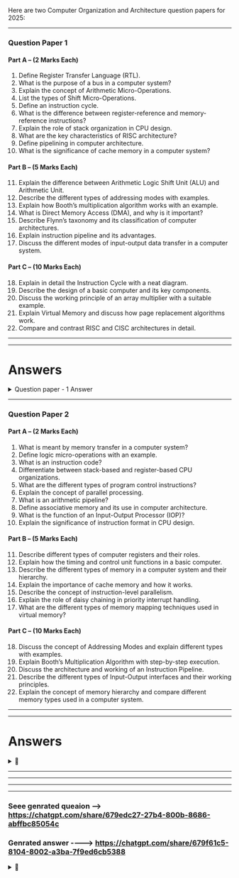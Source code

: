 

 


Here are two Computer Organization and Architecture question papers for 2025:  

---

### **Question Paper 1**  

#### **Part A – (2 Marks Each)**
1. Define Register Transfer Language (RTL).  
2. What is the purpose of a bus in a computer system?  
3. Explain the concept of Arithmetic Micro-Operations.  
4. List the types of Shift Micro-Operations.  
5. Define an instruction cycle.  
6. What is the difference between register-reference and memory-reference instructions?  
7. Explain the role of stack organization in CPU design.  
8. What are the key characteristics of RISC architecture?  
9. Define pipelining in computer architecture.  
10. What is the significance of cache memory in a computer system?  

#### **Part B – (5 Marks Each)**
11. Explain the difference between Arithmetic Logic Shift Unit (ALU) and Arithmetic Unit.  
12. Describe the different types of addressing modes with examples.  
13. Explain how Booth’s multiplication algorithm works with an example.  
14. What is Direct Memory Access (DMA), and why is it important?  
15. Describe Flynn’s taxonomy and its classification of computer architectures.  
16. Explain instruction pipeline and its advantages.  
17. Discuss the different modes of input-output data transfer in a computer system.  

#### **Part C – (10 Marks Each)**
18. Explain in detail the Instruction Cycle with a neat diagram.  
19. Describe the design of a basic computer and its key components.  
20. Discuss the working principle of an array multiplier with a suitable example.  
21. Explain Virtual Memory and discuss how page replacement algorithms work.  
22. Compare and contrast RISC and CISC architectures in detail.



---
---
# Answers

<details>
 <summary>Question paper - 1 Answer</summary>

---
---


### **Part A – (2 Marks Each)**  

1. **Define Register Transfer Language (RTL).**  
   - Register Transfer Language (RTL) is a symbolic notation used to describe the operations and data flow between registers in a computer system. It represents how data moves and is processed within the CPU at the register level.  

2. **What is the purpose of a bus in a computer system?**  
   - A bus is a communication pathway used for data transfer between different components of a computer system, such as the CPU, memory, and I/O devices. It helps in reducing the number of pathways needed for communication and enhances system efficiency.  

3. **Explain the concept of Arithmetic Micro-Operations.**  
   - Arithmetic micro-operations are basic operations performed on numeric data stored in registers. These operations include addition, subtraction, multiplication, and division, which are executed at the micro-operation level in a processor.  

4. **List the types of Shift Micro-Operations.**  
   - The types of shift micro-operations are:  
     1. Logical Shift (Left and Right)  
     2. Arithmetic Shift (Left and Right)  
     3. Circular Shift (Rotate Left and Rotate Right)  

5. **Define an instruction cycle.**  
   - An instruction cycle is the process by which a CPU fetches, decodes, executes an instruction, and stores the result. It consists of four main phases: Fetch, Decode, Execute, and Write-back.  

6. **What is the difference between register-reference and memory-reference instructions?**  
   - **Register-reference instructions** operate on CPU registers without accessing memory, using direct register operations.  
   - **Memory-reference instructions** involve data transfer between the CPU and memory, requiring memory address referencing.  

7. **Explain the role of stack organization in CPU design.**  
   - Stack organization in CPU design enables efficient function calls and return operations by using a Last-In-First-Out (LIFO) structure. It supports automatic parameter passing, local variable storage, and recursion management.  

8. **What are the key characteristics of RISC architecture?**  
   - The key characteristics of **Reduced Instruction Set Computer (RISC)** architecture are:  
     - Simple and fixed-length instructions  
     - Load/store architecture (separate memory and ALU operations)  
     - Large number of general-purpose registers  
     - Pipelining for parallel instruction execution  
     - Reduced number of addressing modes  

9. **Define pipelining in computer architecture.**  
   - Pipelining is a technique used in processors where multiple instruction stages (fetch, decode, execute, and write-back) are executed simultaneously in different pipeline stages, improving instruction throughput and CPU performance.  

10. **What is the significance of cache memory in a computer system?**  
   - Cache memory is a small, high-speed memory located close to the CPU that stores frequently accessed data and instructions. It significantly reduces access time compared to main memory (RAM), improving overall system performance.  

 




### **Part B – (5 Marks Each)**  

1. **Explain the difference between Arithmetic Logic Shift Unit (ALU) and Arithmetic Unit.**  
   - **Arithmetic Logic Shift Unit (ALU)** is a component of the CPU responsible for performing arithmetic, logical, and shift operations. It is a combination of an arithmetic unit and a logic unit that allows the execution of complex operations such as addition, subtraction, AND, OR, XOR, and shift operations.  
   - **Arithmetic Unit**, on the other hand, is a subset of the ALU that specifically handles arithmetic operations like addition, subtraction, multiplication, and division, without involving logical or shift operations.  
   - **Key Differences:**
     - The ALU performs both arithmetic and logical operations, while the arithmetic unit handles only arithmetic operations.
     - The ALU is more complex as it includes logical and shift operations, whereas the arithmetic unit focuses only on numerical computations.
     - The ALU is a core part of modern processors, while the arithmetic unit alone is used in simpler hardware like calculators.  

2. **Describe the different types of addressing modes with examples.**  
   Addressing modes define how an instruction identifies the location of data to be processed. The main types include:  
   - **Immediate Addressing Mode**: The operand is directly specified in the instruction.  
     - Example: `MOV A, #5` (Move the value 5 into register A)  
   - **Direct Addressing Mode**: The instruction specifies the memory address where the operand is stored.  
     - Example: `MOV A, 5000H` (Move the value from memory address 5000H to register A)  
   - **Indirect Addressing Mode**: The address of the operand is stored in a register.  
     - Example: `MOV A, @R1` (Move the value from the memory location stored in R1 to A)  
   - **Register Addressing Mode**: The operand is stored in a register, and the instruction directly refers to the register.  
     - Example: `ADD A, B` (Add the value of register B to register A)  
   - **Indexed Addressing Mode**: The operand address is determined by adding an index register to a base address.  
     - Example: `MOV A, [BX + SI]` (Move the value from an address formed by BX + SI into A)  
   - **Relative Addressing Mode**: The operand address is given relative to the current program counter (PC).  
     - Example: `JMP +5` (Jump to the instruction 5 locations ahead)  

3. **Explain how Booth’s multiplication algorithm works with an example.**  
   Booth’s algorithm is an efficient multiplication algorithm for binary numbers that handles signed numbers using 2’s complement representation. It reduces the number of required operations by encoding consecutive 1s in the multiplier efficiently.  
   **Steps of Booth’s Algorithm:**  
   - Append an extra bit (`Q-1`) initialized to 0.  
   - Check the last two bits (`Q0` and `Q-1`):
     - `10` → Subtract the multiplicand from the accumulator.  
     - `01` → Add the multiplicand to the accumulator.  
     - `00` or `11` → No operation.  
   - Perform an arithmetic right shift (ARS).  
   - Repeat until all bits are processed.  

   **Example: Multiply 5 (0101) and -3 (1101 in 2’s complement, 4-bit representation)**  
   - Initial values:  
     ```
     A = 0000  (Accumulator)  
     Q = 1101  (Multiplier -3)  
     Q-1 = 0  
     ```
   - Step-wise execution follows the Booth algorithm rules to compute the result.  

4. **What is Direct Memory Access (DMA), and why is it important?**  
   - **Direct Memory Access (DMA)** is a feature that allows peripherals to transfer data directly to and from memory without involving the CPU.  
   - **Importance of DMA:**  
     - Reduces CPU load, allowing it to perform other tasks while data transfer occurs.  
     - Enables high-speed data transfer between memory and peripherals.  
     - Improves system efficiency, especially in multimedia, networking, and disk operations.  

5. **Describe Flynn’s taxonomy and its classification of computer architectures.**  
   Flynn’s taxonomy classifies computer architectures based on instruction and data streams:  
   - **Single Instruction, Single Data (SISD):** Traditional uniprocessor system, executes one instruction on one data at a time.  
   - **Single Instruction, Multiple Data (SIMD):** One instruction operates on multiple data simultaneously (e.g., vector processors, GPUs).  
   - **Multiple Instruction, Single Data (MISD):** Rare, multiple processors work on the same data stream using different instructions.  
   - **Multiple Instruction, Multiple Data (MIMD):** Used in parallel computing, where multiple processors execute different instructions on different data (e.g., multicore processors, distributed systems).  

6. **Explain instruction pipeline and its advantages.**  
   - **Instruction pipelining** is a technique used in processors to improve execution speed by breaking down instruction execution into multiple stages (Fetch, Decode, Execute, Write-back) and processing different instructions simultaneously at different stages.  
   - **Advantages of Instruction Pipelining:**  
     - **Increases throughput:** Multiple instructions are processed at once.  
     - **Efficient resource utilization:** CPU components remain busy rather than idle.  
     - **Reduces instruction cycle time:** Faster execution compared to sequential processing.  
     - **Improves overall system performance.**  

7. **Discuss the different modes of input-output data transfer in a computer system.**  
   - **Programmed I/O:** CPU actively monitors and controls data transfer between peripherals and memory. Used for simple devices but inefficient due to CPU involvement.  
   - **Interrupt-Driven I/O:** CPU initiates a transfer and continues other tasks until interrupted by the device, reducing CPU waiting time.  
   - **Direct Memory Access (DMA):** A dedicated controller manages data transfer between memory and peripherals without CPU intervention, allowing high-speed data movement.  

 





### **Part C – (10 Marks Each)**  

### **1. Explain in detail the Instruction Cycle with a neat diagram.**  
The **Instruction Cycle** is the sequence of operations the CPU follows to fetch, decode, execute, and store instructions. It consists of four main phases:  

1. **Fetch Cycle:**  
   - The CPU fetches the instruction from memory using the **Program Counter (PC)**.  
   - The instruction is loaded into the **Instruction Register (IR)**.  
   - The PC is incremented to point to the next instruction.  

2. **Decode Cycle:**  
   - The **Control Unit (CU)** decodes the instruction in the IR.  
   - The CPU identifies the type of operation and the required operands.  

3. **Execute Cycle:**  
   - The ALU performs arithmetic or logic operations based on the instruction.  
   - The data is retrieved from registers or memory.  

4. **Write-back Cycle:**  
   - The result of execution is written back to memory or a register.  

**Diagram of Instruction Cycle:**  
```
        +------------+   
        | Fetch      |  
        | Instruction|  
        +------------+  
              |  
              V  
        +------------+  
        | Decode     |  
        | Instruction|  
        +------------+  
              |  
              V  
        +------------+  
        | Execute    |  
        | Instruction|  
        +------------+  
              |  
              V  
        +------------+  
        | Write-back |  
        | Result     |  
        +------------+  
```
The instruction cycle repeats for every new instruction, ensuring continuous program execution.  

---

### **2. Describe the design of a basic computer and its key components.**  
A **basic computer** consists of key components that enable it to process and execute instructions.  

#### **Key Components:**  
1. **Control Unit (CU):** Directs operations by interpreting instructions.  
2. **Arithmetic Logic Unit (ALU):** Performs arithmetic and logical operations.  
3. **Memory Unit (RAM/ROM):** Stores data and instructions.  
4. **Registers:** Temporary storage locations for fast access.  
5. **Input/Output Devices:** Interfaces for communication with external devices.  
6. **Buses (Data, Address, Control):** Transfer data, addresses, and control signals between components.  

#### **Diagram of Basic Computer:**  
```
    +-------------------+
    |   Input Devices   |
    +-------------------+
            |
            V
    +-------------------+
    |   Control Unit    |
    +-------------------+
            |
    +-------------------+
    |      ALU         |
    +-------------------+
            |
    +-------------------+
    |   Memory Unit    |
    +-------------------+
            |
            V
    +-------------------+
    |   Output Devices  |
    +-------------------+
```  
This design ensures data flows efficiently between components for processing and execution.  

---

### **3. Discuss the working principle of an array multiplier with a suitable example.**  
An **Array Multiplier** is a combinational circuit used for fast multiplication of binary numbers using multiple adders arranged in an array-like structure.  

#### **Working Principle:**  
- **Binary multiplication** follows the same principle as decimal multiplication, using bitwise AND and addition.  
- Each bit of the multiplier is ANDed with all bits of the multiplicand to produce partial products.  
- The partial products are then added using **binary adders (half-adders and full-adders).**  
- The final sum represents the multiplication result.  

#### **Example: Multiplication of 101 (5) and 011 (3)**  
```
       101  (Multiplicand)
   ×   011  (Multiplier)
  ------------
       101   (Partial Product 1, Shift 0)
  +   1010   (Partial Product 2, Shift 1)
  ------------
      1111   (Final Result = 15)
```  
The array multiplier is highly efficient and widely used in hardware multipliers.  

---

### **4. Explain Virtual Memory and discuss how page replacement algorithms work.**  
**Virtual Memory** is a memory management technique that allows the execution of programs larger than physical RAM by using disk space as an extension of RAM.  

#### **How Virtual Memory Works:**  
- The OS divides memory into fixed-sized **pages** and maps them to **frames** in RAM.  
- When a required page is not in RAM, a **page fault** occurs, and the page is loaded from the disk.  
- The OS uses **Page Replacement Algorithms** to decide which page to remove from RAM when new pages are needed.  

#### **Page Replacement Algorithms:**  
1. **FIFO (First-In-First-Out):** Removes the oldest page in memory.  
   - Simple but may replace frequently used pages.  
2. **LRU (Least Recently Used):** Replaces the page that hasn’t been used for the longest time.  
   - Efficient but requires additional memory for tracking usage.  
3. **Optimal (OPT):** Replaces the page that will not be used for the longest period in the future.  
   - Ideal but impractical since future use is unknown.  
4. **Clock Algorithm (Second Chance):** A modification of FIFO that gives pages a second chance before replacement.  

Virtual memory improves multitasking and allows programs to run efficiently with limited RAM.  

---

### **5. Compare and contrast RISC and CISC architectures in detail.**  

| Feature | **RISC (Reduced Instruction Set Computer)** | **CISC (Complex Instruction Set Computer)** |
|---------|--------------------------------|--------------------------------|
| **Instruction Set** | Small, simple, fixed-length | Large, complex, variable-length |
| **Execution Time** | Executes instructions in a single clock cycle | Takes multiple cycles per instruction |
| **Instruction Format** | Few addressing modes, uniform format | Many addressing modes, varied formats |
| **Registers** | Large number of registers | Fewer registers |
| **Memory Access** | Load/store architecture (separate memory and ALU operations) | Direct memory operations |
| **Pipelining** | Highly efficient, easy to implement | Difficult to implement |
| **Hardware Complexity** | Simple control unit, more focus on software optimization | Complex control unit, more focus on hardware |
| **Code Size** | Larger due to simple instructions | Smaller due to complex instructions |
| **Examples** | ARM, MIPS, PowerPC | x86, Intel 8086, Motorola 68000 |

#### **Key Differences:**  
- **RISC is optimized for speed** by executing simple instructions quickly, whereas **CISC focuses on reducing the number of instructions** by using complex multi-cycle operations.  
- **RISC is better for modern pipelined CPUs**, while **CISC is used in legacy systems and high-performance computing.**  
 

---

 


 



</details>





---








### **Question Paper 2**  

#### **Part A – (2 Marks Each)**
1. What is meant by memory transfer in a computer system?  
2. Define logic micro-operations with an example.  
3. What is an instruction code?  
4. Differentiate between stack-based and register-based CPU organizations.  
5. What are the different types of program control instructions?  
6. Explain the concept of parallel processing.  
7. What is an arithmetic pipeline?  
8. Define associative memory and its use in computer architecture.  
9. What is the function of an Input-Output Processor (IOP)?  
10. Explain the significance of instruction format in CPU design.  

#### **Part B – (5 Marks Each)**
11. Describe different types of computer registers and their roles.  
12. Explain how the timing and control unit functions in a basic computer.  
13. Describe the different types of memory in a computer system and their hierarchy.  
14. Explain the importance of cache memory and how it works.  
15. Describe the concept of instruction-level parallelism.  
16. Explain the role of daisy chaining in priority interrupt handling.  
17. What are the different types of memory mapping techniques used in virtual memory?  

#### **Part C – (10 Marks Each)**
18. Discuss the concept of Addressing Modes and explain different types with examples.  
19. Explain Booth’s Multiplication Algorithm with step-by-step execution.  
20. Discuss the architecture and working of an Instruction Pipeline.  
21. Describe the different types of Input-Output interfaces and their working principles.  
22. Explain the concept of memory hierarchy and compare different memory types used in a computer system.  



---
---

# Answers 



<details>
 <summary>🔗</summary>

---
---

### **Part A – (2 Marks Each)**  

1. **What is meant by memory transfer in a computer system?**  
   - Memory transfer refers to the movement of data between different memory locations or between memory and registers. This can be achieved through **direct memory access (DMA), programmed I/O, or interrupt-driven I/O.**  

2. **Define logic micro-operations with an example.**  
   - Logic micro-operations perform bitwise logical operations on data stored in registers.  
   - **Example:** `AND R1, R2` (Performs bitwise AND between R1 and R2, storing the result in R1).  

3. **What is an instruction code?**  
   - An **instruction code** is a binary representation of an operation that the CPU executes. It consists of an **opcode** (operation code) and **operands** (data or memory addresses).  

4. **Differentiate between stack-based and register-based CPU organizations.**  
   - **Stack-based CPU:** Uses a **Last-In-First-Out (LIFO)** stack for storing operands and results. Instructions operate implicitly on the stack.  
   - **Register-based CPU:** Uses **general-purpose registers** for storing operands, reducing memory access time. Instructions explicitly specify registers.  

5. **What are the different types of program control instructions?**  
   - **Program control instructions** alter the sequence of execution. Examples:  
     - **Branching (JUMP, CALL, RETURN)**  
     - **Conditional (BEQ, BNE, JZ, JNZ)**  
     - **Interrupt control (INT, RETI)**  

6. **Explain the concept of parallel processing.**  
   - **Parallel processing** is a technique where multiple processors or cores execute multiple instructions simultaneously to improve performance. It includes techniques like **multi-core processing, SIMD, MIMD, and pipelining.**  

7. **What is an arithmetic pipeline?**  
   - An **arithmetic pipeline** is a pipeline architecture where complex arithmetic operations (such as floating-point addition, multiplication, or division) are divided into multiple stages and executed in parallel.  

8. **Define associative memory and its use in computer architecture.**  
   - **Associative memory (Content Addressable Memory - CAM)** allows data retrieval based on content rather than specific addresses. It is used in **cache memory, high-speed searching, and virtual memory systems.**  

9. **What is the function of an Input-Output Processor (IOP)?**  
   - An **IOP** is a specialized processor that manages I/O operations independently of the CPU, reducing CPU workload and improving system efficiency.  

10. **Explain the significance of instruction format in CPU design.**  
   - **Instruction format** defines the structure of machine instructions, including opcode, operand(s), and addressing modes. It impacts CPU efficiency, memory utilization, and instruction decoding speed.  




 ### **Part B – (5 Marks Each)**  

#### **11. Describe different types of computer registers and their roles.**  
Registers are high-speed memory locations inside the CPU used for temporary storage of instructions and data. The key types of registers include:  

1. **General-Purpose Registers (GPRs):** Used for arithmetic, logic, and data manipulation operations. Example: `AX`, `BX` in x86 architecture.  
2. **Special-Purpose Registers:** Designed for specific tasks, including:  
   - **Program Counter (PC):** Holds the address of the next instruction to be executed.  
   - **Instruction Register (IR):** Stores the current instruction being executed.  
   - **Memory Address Register (MAR):** Holds the memory address to be accessed.  
   - **Memory Data Register (MDR):** Stores the data being transferred to/from memory.  
   - **Accumulator (AC):** Stores intermediate results of arithmetic and logic operations.  
   - **Stack Pointer (SP):** Points to the top of the stack in memory.  
   - **Status Register (Flags Register):** Stores condition flags such as zero, carry, overflow, etc.  

Registers play a critical role in speeding up computations and reducing access times compared to memory.  

---

#### **12. Explain how the timing and control unit functions in a basic computer.**  
The **Timing and Control Unit** is responsible for coordinating the execution of instructions by generating control signals. Its functions include:  

1. **Clock Generation:** Synchronizes all CPU operations with a clock signal.  
2. **Instruction Decoding:** Interprets instructions stored in the Instruction Register (IR).  
3. **Control Signal Generation:** Sends signals to different components like ALU, memory, and I/O to perform operations.  
4. **Micro-Operation Control:** Breaks down each instruction into a sequence of smaller steps (micro-operations).  
5. **Synchronization of Data Flow:** Manages data transfer between registers, memory, and I/O devices.  

The control unit operates in two ways:  
- **Hardwired Control:** Uses fixed logic circuits for instruction execution (fast but less flexible).  
- **Microprogrammed Control:** Uses a control memory to store sequences of microinstructions (more flexible but slower).  

---

#### **13. Describe the different types of memory in a computer system and their hierarchy.**  
The memory hierarchy is structured based on speed, cost, and capacity:  

1. **Registers:**  
   - Fastest memory located in the CPU.  
   - Used for temporary storage of operands and instructions.  

2. **Cache Memory:**  
   - Small, high-speed memory that stores frequently accessed data from main memory.  
   - Improves CPU performance by reducing access time.  

3. **Main Memory (RAM):**  
   - Used for storing active programs and data.  
   - Types:  
     - **DRAM (Dynamic RAM):** Slower, requires periodic refreshing.  
     - **SRAM (Static RAM):** Faster, used for cache memory.  

4. **Secondary Storage (HDD/SSD):**  
   - Non-volatile, stores data permanently.  
   - Slower than RAM but larger in capacity.  

5. **Virtual Memory:**  
   - Uses a section of the hard drive as an extension of RAM when physical memory is full.  

6. **Tertiary Storage (Optical Disks, Magnetic Tapes):**  
   - Used for backup and archival storage.  
   - Slowest but cheapest form of storage.  

---

#### **14. Explain the importance of cache memory and how it works.**  
**Cache memory** is a small, high-speed memory that stores frequently accessed data from RAM to reduce CPU access time.  

**Importance of Cache Memory:**  
- Reduces the time needed to access frequently used data.  
- Improves CPU performance by minimizing memory bottlenecks.  
- Bridges the speed gap between the CPU and RAM.  

**How Cache Works:**  
1. When the CPU needs data, it first checks the **cache (cache hit)**.  
2. If the data is not in the cache (**cache miss**), it is fetched from RAM and stored in the cache for future use.  
3. Uses **cache mapping techniques** like **direct mapping, associative mapping, and set-associative mapping** to store data efficiently.  
4. Employs **cache replacement policies** such as **LRU (Least Recently Used)** or **FIFO (First-In-First-Out)** when cache is full.  

Cache memory significantly enhances processing speed and overall system efficiency.  

---

#### **15. Describe the concept of instruction-level parallelism (ILP).**  
**Instruction-Level Parallelism (ILP)** refers to the ability of a processor to execute multiple instructions simultaneously by overlapping their execution.  

**Types of ILP:**  
1. **Pipelining:** Divides instruction execution into stages (fetch, decode, execute, write-back).  
2. **Superscalar Architecture:** Uses multiple execution units to process several instructions per clock cycle.  
3. **Out-of-Order Execution:** Allows instructions to be executed in a different order than they appear in the program to maximize resource usage.  
4. **Speculative Execution:** Executes instructions ahead of time based on branch predictions.  

ILP improves CPU performance by increasing instruction throughput and reducing execution time.  

---

#### **16. Explain the role of daisy chaining in priority interrupt handling.**  
**Daisy Chaining** is a method of handling multiple interrupt requests in order of priority.  

**How it Works:**  
1. **Interrupt Requests (IRQs) are connected in series** from the highest to the lowest priority device.  
2. The **CPU checks the first device** in the chain. If it has an interrupt, it is serviced first.  
3. If the first device does not require servicing, the signal is passed to the next device in line.  
4. This continues until the device with the highest priority needing service is identified.  
5. Once serviced, control is returned to normal execution.  

**Advantages:**  
- Simple hardware implementation.  
- Ensures high-priority devices are serviced first.  

**Disadvantages:**  
- Devices with lower priority may experience longer delays.  

---

#### **17. What are the different types of memory mapping techniques used in virtual memory?**  
Memory mapping techniques in virtual memory allow efficient management of physical and virtual memory spaces. The main techniques are:  

1. **Paging:**  
   - Divides memory into fixed-size pages (4KB, 8KB, etc.).  
   - Each process has a page table that maps virtual pages to physical frames.  
   - Reduces fragmentation but adds overhead in managing the page table.  

2. **Segmentation:**  
   - Divides memory into variable-sized segments based on logical program structure (code, stack, heap).  
   - Each segment has a **segment table** mapping virtual to physical addresses.  
   - More flexible but may lead to external fragmentation.  

3. **Paging + Segmentation (Hybrid Approach):**  
   - Combines segmentation for logical structuring and paging for efficient memory management.  
   - Used in modern operating systems like Linux and Windows.  

4. **Direct Mapping:**  
   - Maps virtual addresses directly to physical memory without page tables.  
   - Used in embedded systems where speed is crucial.  

Each technique has its trade-offs in terms of speed, fragmentation, and memory utilization.  

---
 



### **Part C – (10 Marks Each)**  

---

### **18. Discuss the concept of Addressing Modes and explain different types with examples.**  

#### **Concept of Addressing Modes:**  
Addressing modes determine how an operand (data) is accessed in an instruction. They allow flexibility in programming and efficient memory utilization.  

#### **Types of Addressing Modes:**  

1. **Immediate Addressing Mode:**  
   - The operand is directly specified in the instruction.  
   - **Example:** `MOV R1, #5` (Moves value 5 into register R1).  
   - **Advantage:** Fast execution.  
   - **Disadvantage:** Limited by instruction size.  

2. **Register Addressing Mode:**  
   - The operand is stored in a register.  
   - **Example:** `ADD R1, R2` (Adds values in R1 and R2, storing the result in R1).  
   - **Advantage:** Fastest memory access.  
   - **Disadvantage:** Limited by the number of registers.  

3. **Direct Addressing Mode:**  
   - The instruction contains the memory address of the operand.  
   - **Example:** `LOAD R1, 1000` (Loads data from memory location 1000 into R1).  
   - **Advantage:** Simple addressing.  
   - **Disadvantage:** Limited address space.  

4. **Indirect Addressing Mode:**  
   - The instruction contains a memory address that holds another memory address.  
   - **Example:** `LOAD R1, (1000)` (Loads data from the address stored at location 1000).  
   - **Advantage:** Allows access to large address spaces.  
   - **Disadvantage:** Slower due to multiple memory accesses.  

5. **Indexed Addressing Mode:**  
   - A base address and an index register are used to compute the effective address.  
   - **Example:** `MOV R1, (Base + Index)` (Effective address = Base + Index value).  
   - **Advantage:** Useful for arrays and loops.  

6. **Relative Addressing Mode:**  
   - The effective address is calculated by adding an offset to the Program Counter (PC).  
   - **Example:** `JUMP 20` (Moves to the instruction located at PC + 20).  
   - **Advantage:** Commonly used in branch instructions.  

Each addressing mode has specific use cases based on the requirement of the instruction.  

---

### **19. Explain Booth’s Multiplication Algorithm with step-by-step execution.**  

#### **Booth’s Algorithm Overview:**  
Booth’s Algorithm is used for **multiplication of signed binary numbers** using **radix-2 encoding.** It reduces the number of addition and subtraction operations.  

#### **Steps of Booth’s Algorithm:**  
1. **Initialize values:**  
   - **Multiplier (M), Multiplicand (Q), Q₋₁ (previous Q0), and an accumulator (A) set to 0.**  
   - Choose the number of bits required.  

2. **Repeat for n cycles (where n is the number of bits in the multiplier):**  
   - Check the last two bits: `Q0` and `Q₋₁`.  
   - If `Q0Q₋₁ = 10`, perform `A = A - M`.  
   - If `Q0Q₋₁ = 01`, perform `A = A + M`.  
   - Perform **Arithmetic Right Shift (ARS)** of `A, Q, and Q₋₁`.  

3. **After n cycles, A and Q hold the result.**  

#### **Example:** Multiply (-3) × (4) using 5-bit representation.  

| Step | A  | Q  | Q₋₁ | Operation |
|------|----|----|----|------------|
| Init | 00000 | 00100 | 0  | Initialize values |
| 1st  | 11101 | 00100 | 0  | `A = A - M` |
| 2nd  | 11110 | 10010 | 0  | Arithmetic Right Shift |
| 3rd  | 11111 | 01001 | 0  | No operation |
| 4th  | 00001 | 10100 | 0  | `A = A + M` |
| 5th  | 00000 | 11010 | 0  | Final result |

Final answer: **(0001100)₂ = 12 (decimal).**  

Booth’s Algorithm efficiently handles both positive and negative numbers in multiplication.  

---

### **20. Discuss the architecture and working of an Instruction Pipeline.**  

#### **Instruction Pipeline Architecture:**  
Instruction pipelining allows the CPU to execute multiple instructions simultaneously by breaking execution into stages.  

#### **Stages of an Instruction Pipeline:**  
1. **Fetch (F):** Retrieve the instruction from memory.  
2. **Decode (D):** Interpret the instruction and identify the operation.  
3. **Execute (E):** Perform the instruction using ALU or control logic.  
4. **Memory Access (M):** Access data from memory (if needed).  
5. **Write-back (WB):** Store the result in the register.  

#### **Example of Pipelining:**  

| Cycle | Instruction 1 | Instruction 2 | Instruction 3 | Instruction 4 |
|-------|-------------|-------------|-------------|-------------|
| 1     | Fetch      |             |             |             |
| 2     | Decode     | Fetch       |             |             |
| 3     | Execute    | Decode      | Fetch       |             |
| 4     | Memory     | Execute     | Decode      | Fetch       |
| 5     | Write-back | Memory      | Execute     | Decode      |

This improves performance significantly by keeping different stages busy.  

#### **Advantages:**  
- Increases CPU throughput.  
- Reduces instruction cycle time.  
- Enables parallel execution of multiple instructions.  

#### **Disadvantages:**  
- Pipeline **stalls** can occur due to dependencies.  
- **Branch instructions** may disrupt execution flow.  

Modern processors use techniques like **branch prediction** and **out-of-order execution** to handle pipeline inefficiencies.  

---

### **21. Describe the different types of Input-Output interfaces and their working principles.**  

#### **Types of I/O Interfaces:**  

1. **Programmed I/O:**  
   - CPU directly controls I/O operations using polling.  
   - **Disadvantage:** CPU remains busy waiting for I/O completion.  

2. **Interrupt-Driven I/O:**  
   - CPU is interrupted when I/O is ready, allowing efficient multitasking.  
   - **Advantage:** Reduces CPU idle time.  

3. **Direct Memory Access (DMA):**  
   - A special controller transfers data directly between I/O devices and memory without CPU involvement.  
   - **Advantage:** Faster and efficient.  

4. **Memory-Mapped I/O:**  
   - Uses memory addresses to access I/O devices.  
   - **Example:** Graphics cards use dedicated memory spaces.  

5. **Isolated I/O (Port Mapped I/O):**  
   - Uses special input/output instructions (e.g., `IN`, `OUT`).  
   - **Example:** Peripheral devices like keyboards.  

Each interface is chosen based on performance requirements and hardware constraints.  

---

### **22. Explain the concept of memory hierarchy and compare different memory types used in a computer system.**  

#### **Memory Hierarchy Concept:**  
Memory hierarchy organizes storage based on **speed, cost, and capacity** for efficient data access.  

#### **Comparison of Memory Types:**  

| Memory Type    | Speed | Cost | Capacity | Volatility | Usage |
|---------------|------|------|----------|------------|--------|
| **Registers**  | Fastest | High | Small | Volatile | Temporary data storage in CPU |
| **Cache**      | Very Fast | High | Small | Volatile | Stores frequently accessed data |
| **RAM (Main Memory)** | Fast | Medium | Medium | Volatile | Active programs and data |
| **SSD/HDD**    | Slow | Low | Large | Non-volatile | Permanent storage |
| **Virtual Memory** | Very Slow | Low | Large | Virtual | Extends RAM using disk space |

#### **Key Takeaways:**  
- **Faster memory is more expensive and smaller in size.**  
- **Caching and virtual memory optimize performance and cost balance.**  
- **Efficient memory hierarchy improves CPU performance by reducing access latency.**  

---
 

 
 



</details>




---
---
---

---
###  Seee genrated queaion -->    https://chatgpt.com/share/679edc27-27b4-800b-8686-abffbc85054c
### Genrated answer ----> https://chatgpt.com/share/679f61c5-8104-8002-a3ba-7f9ed6cb5388


<details>
 <summary>🔗</summary>


# Prompt
```


Computer Organization and Architecture question paper for 2025


create like question paper see from previous communication

create 2 question paper the question which are come in 2025  

Part - A      - Each question is  2 marks 
Part - A  have 10 question


Part - B      - Each question is  5 marks 
Part - B have 7 question

Part - C      - Each question is  10 marks       
Part - C  have 5  question


total question  is  22  in one paper





Here is a Syllabus for Computer Organization and Architecture



Chapter 2 Register Transfer and Micro-operations: 
Register Transfer Language (RTL), Bus and  Memory Transfers, Arithmetic Micro-Operations, Logic Micro-Operations, Shift Micro- Operations, Arithmetic Logic Shift Unit (ALU).   

Chapter 3  Basic Computer Organization and Design: 
Instruction Codes, Computer Registers,  Computer Instructions, Timing and Control, Instruction Cycle, Register-Reference and  Memory- Reference Instructions, Input-Output and Interrupt, Design of Basic Computer.   

Chapter  4 Central Processing Unit: 
General Register Organization, Stack Organization, Instruction  Format, Addressing Modes, Data Transfer and Manipulation, Program Control, Reduced  Instruction Set Computer (RISC) and Complex Instruction Set Computer (CISC).  

Chapter  5 Pipeline and Vector Processing: 
Flynn's Taxonomy, Parallel Processing, Pipelining,  Arithmetic Pipeline, Instruction Pipeline. Computer Arithmetic: Signed Magnitude Binary Numbers - Addition and Subtraction,  Multiplication- Booth Multiplication Algorithm, Array Multiplier, Division Algorithm.   

Chapter  6 Input-Output Organization: 

Input-output Interface Modes of Transfer, Daisy Chaining  Priority, Direct Memory Access (DMA), Input-Output Processor (IOP)- CPU-IOP  Communication. Memory Organization: Memory Hierarchy, Main Memory, Auxiliary Memory, Associative Memory, Cache Memory, Virtual Memory.

```



</details>








